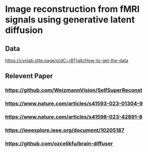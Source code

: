 # Image reconstruction from fMRI signals using generative latent diffusion

## Data
https://cvnlab.slite.page/p/dC~rBTjqjb/How-to-get-the-data

## Relevent Paper
### https://github.com/WeizmannVision/SelfSuperReconst
### https://www.nature.com/articles/s41593-023-01304-9
### https://www.nature.com/articles/s41598-023-42891-8
### https://ieeexplore.ieee.org/document/10205187
### https://github.com/ozcelikfu/brain-diffuser
